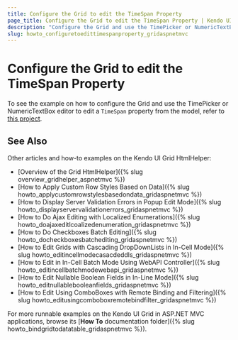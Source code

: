 ```yaml
---
title: Configure the Grid to edit the TimeSpan Property
page_title: Configure the Grid to edit the TimeSpan Property | Kendo UI Grid HtmlHelper
description: "Configure the Grid and use the TimePicker or NumericTextBox editor to edit the TimeSpan property from the model."
slug: howto_configuretoedittimespanproperty_gridaspnetmvc
---
```


# Configure the Grid to edit the TimeSpan Property

To see the example on how to configure the Grid and use the TimePicker or NumericTextBox editor to edit a `TimeSpan` property from the model, refer to [this project](https://github.com/telerik/ui-for-aspnet-mvc-examples/tree/master/grid/grid-timespan-editor).

## See Also

Other articles and how-to examples on the Kendo UI Grid HtmlHelper:

* [Overview of the Grid HtmlHelper]({% slug overview_gridhelper_aspnetmvc %})
* [How to Apply Custom Row Styles Based on Data]({% slug howto_applycustomrowstylesbasedondata_gridaspnetmvc %})
* [How to Display Server Validation Errors in Popup Edit Mode]({% slug howto_displayservervalidationerrors_gridaspnetmvc %})
* [How to Do Ajax Editing with Localized Enumerations]({% slug howto_doajaxeditlcoalizedenumeration_gridaspnetmvc %})
* [How to Do Checkboxes Batch Editing]({% slug howto_docheckboxesbatchediting_gridaspnetmvc %})
* [How to Edit Grids with Cascading DropDownLists in In-Cell Mode]({% slug howto_editincellmodecasacdeddls_gridaspnetmvc %})
* [How to Edit in In-Cell Batch Mode Using WebAPI Controller]({% slug howto_editincellbatchmodewebapi_gridaspnetmvc %})
* [How to Edit Nullable Boolean Fields in In-Line Mode]({% slug howto_editnullablebooleanfields_gridaspnetmvc %})
* [How to Edit Using ComboBoxes with Remote Binding and Filtering]({% slug howto_editusingcomboboxremotebindfilter_gridaspnetmvc %})

For more runnable examples on the Kendo UI Grid in ASP.NET MVC applications, browse its [**How To** documentation folder]({% slug howto_bindgridtodatatable_gridaspnetmvc %}).
